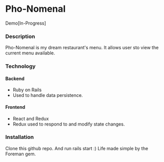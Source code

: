 # Pho-Nomenal

Demo[In-Progress]

### Description
Pho-Nomenal is my dream restaurant's menu. It allows user sto view the current menu available.

### Technology

#### Backend
 * Ruby on Rails
  * Used to handle data persistence.

#### Frontend
  * React and Redux
   * Redux used to respond to and modify state changes.


### Installation
Clone this github repo.
And run rails start :) Life made simple by the Foreman gem.
